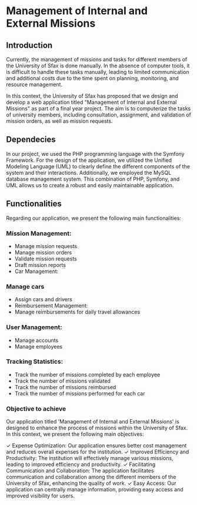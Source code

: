 # Management of Internal and External Missions
## Introduction
<p>Currently, the management of missions and tasks for different members of the University of Sfax is done manually. In the absence of computer tools, it is difficult to handle these tasks manually, leading to limited communication and additional costs due to the time spent on planning, monitoring, and resource management.

In this context, the University of Sfax has proposed that we design and develop a web application titled "Management of Internal and External Missions" as part of a final year project. The aim is to computerize the tasks of university members, including consultation, assignment, and validation of mission orders, as well as mission requests.</p>
## Dependecies
<p>In our project, we used the PHP programming language with the Symfony Framework. For the design of the application, we utilized the Unified Modeling Language (UML) to clearly define the different components of the system and their interactions. Additionally, we employed the MySQL database management system. This combination of PHP, Symfony, and UML allows us to create a robust and easily maintainable application.</p>

## Functionalities
<p>Regarding our application, we present the following main functionalities:

### Mission Management:

- Manage mission requests
- Manage mission orders
- Validate mission requests
- Draft mission reports
- Car Management:

### Manage cars
- Assign cars and drivers
- Reimbursement Management:
- Manage reimbursements for daily travel allowances
### User Management:
- Manage accounts
- Manage employees
### Tracking Statistics:
- Track the number of missions completed by each employee
- Track the number of missions validated
- Track the number of missions reimbursed
- Track the number of missions performed for each car
### Objective to achieve
Our application titled 'Management of Internal and External Missions' is designed to enhance the process of missions within the University of Sfax. In this context, we present the following main objectives:

✓ Expense Optimization: Our application ensures better cost management and reduces overall expenses for the institution.
✓ Improved Efficiency and Productivity: The institution will effectively manage various missions, leading to improved efficiency and 
  productivity.
✓ Facilitating Communication and Collaboration: The application facilitates communication and collaboration among the different members 
  of the University of Sfax, enhancing the quality of work.
✓ Easy Access: Our application can centrally manage information, providing easy access and improved visibility for users.
</p>
